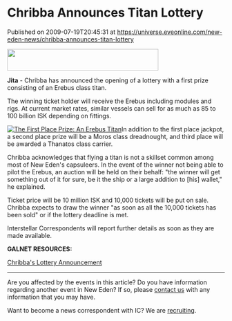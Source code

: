 # Chribba Announces Titan Lottery
Published on 2009-07-19T20:45:31 at https://universe.eveonline.com/new-eden-news/chribba-announces-titan-lottery

<img src='http://www.eve-ic.net/media/assets/icarticlebanner.png' width='350' height='50' />  
  
 **Jita** \- Chribba has announced the opening of a lottery with a first prize consisting of an Erebus class titan.  
  
The winning ticket holder will receive the Erebus including modules and rigs. At current market rates, similar vessels can sell for as much as 85 to 100 billion ISK depending on fittings.   
  
[![The First Place Prize: An Erebus Titan](http://www.eve-ic.net/media/articles/3228/erebusthumb.png)](http://www.eve-ic.net/media/igbd/igbd.php?faction=ic&url=http%3A%2F%2Fwww.eve-ic.net%2Fmedia%2Farticles%2F3228%2Ferebus.png)In addition to the first place jackpot, a second place prize will be a Moros class dreadnought, and third place will be awarded a Thanatos class carrier.  
  
Chribba acknowledges that flying a titan is not a skillset common among most of New Eden's capsuleers. In the event of the winner not being able to pilot the Erebus, an auction will be held on their behalf: "the winner will get something out of it for sure, be it the ship or a large addition to [his] wallet," he explained.  
  
Ticket price will be 10 million ISK and 10,000 tickets will be put on sale. Chribba expects to draw the winner "as soon as all the 10,000 tickets has been sold" or if the lottery deadline is met.  
  
Interstellar Correspondents will report further details as soon as they are made available.

 

**GALNET RESOURCES:**

[Chribba's Lottery Announcement](http://www.eveonline.com/ingameboard.asp?a=topic&threadID=1122716)

 

* * *

Are you affected by the events in this article? Do you have information regarding another event in New Eden? If so, please [contact us](http://myeve.eve-online.com/news.asp?a=submitrp) with any information that you may have.  
  
Want to become a news correspondent with IC? We are [recruiting](http://www.eveonline.com/isd.asp).
